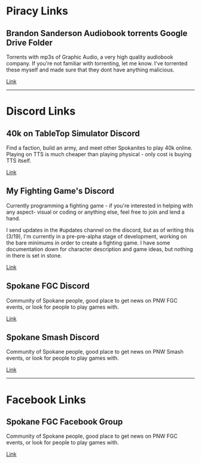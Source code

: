# Piracy Links  
## Brandon Sanderson Audiobook torrents Google Drive Folder
Torrents with mp3s of Graphic Audio, a very high quality audiobook company. If you're not familiar with torrenting, let me know. I've torrented these myself and made sure that they dont have anything malicious.

[Link](https://drive.google.com/drive/folders/1Nv2rpL_BswlHfLeBWOgALpbdxry3Asri?usp=share_link)

--- 
# Discord Links    
## 40k on TableTop Simulator Discord
Find a faction, build an army, and meet other Spokanites to play 40k online. Playing on TTS is much cheaper than playing physical - only cost is buying TTS itself.

[Link](https://discord.gg/mV736vUCdD)  


## My Fighting Game's Discord
Currently programming a fighting game - if you're interested in helping with any aspect- visual or coding or anything else, feel free to join and lend a hand. 

I send updates in the #updates channel on the discord, but as of writing this (3/19), I'm currently in a pre-pre-alpha stage of development, working on the bare minimums in order to create a fighting game. I have some documentation down for character description and game ideas, but nothing in there is set in stone.

[Link](https://discord.gg/fR25v3FCNX)

## Spokane FGC Discord
Community of Spokane people, good place to get news on PNW FGC events, or look for people to play games with.

[Link](https://discord.gg/etkKGGWhrV)  

## Spokane Smash Discord
Community of Spokane people, good place to get news on PNW Smash events, or look for people to play games with.
  
[Link](https://discord.gg/sBMSpq6hwv)  

--- 
# Facebook Links  
## Spokane FGC Facebook Group
Community of Spokane people, good place to get news on PNW FGC events, or look for people to play games with.

[Link](https://www.facebook.com/groups/193444234329373)  
